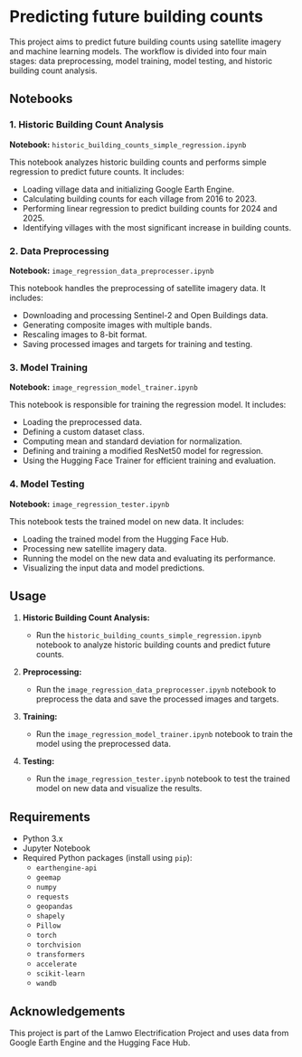 # Predicting future building counts

This project aims to predict future building counts using satellite imagery and machine learning models. The workflow is divided into four main stages: data preprocessing, model training, model testing, and historic building count analysis.

## Notebooks

### 1. Historic Building Count Analysis

**Notebook:** `historic_building_counts_simple_regression.ipynb`

This notebook analyzes historic building counts and performs simple regression to predict future counts. It includes:
- Loading village data and initializing Google Earth Engine.
- Calculating building counts for each village from 2016 to 2023.
- Performing linear regression to predict building counts for 2024 and 2025.
- Identifying villages with the most significant increase in building counts.

### 2. Data Preprocessing

**Notebook:** `image_regression_data_preprocesser.ipynb`

This notebook handles the preprocessing of satellite imagery data. It includes:
- Downloading and processing Sentinel-2 and Open Buildings data.
- Generating composite images with multiple bands.
- Rescaling images to 8-bit format.
- Saving processed images and targets for training and testing.

### 3. Model Training

**Notebook:** `image_regression_model_trainer.ipynb`

This notebook is responsible for training the regression model. It includes:
- Loading the preprocessed data.
- Defining a custom dataset class.
- Computing mean and standard deviation for normalization.
- Defining and training a modified ResNet50 model for regression.
- Using the Hugging Face Trainer for efficient training and evaluation.

### 4. Model Testing

**Notebook:** `image_regression_tester.ipynb`

This notebook tests the trained model on new data. It includes:
- Loading the trained model from the Hugging Face Hub.
- Processing new satellite imagery data.
- Running the model on the new data and evaluating its performance.
- Visualizing the input data and model predictions.

## Usage

1. **Historic Building Count Analysis:**
   - Run the `historic_building_counts_simple_regression.ipynb` notebook to analyze historic building counts and predict future counts.

2. **Preprocessing:**
   - Run the `image_regression_data_preprocesser.ipynb` notebook to preprocess the data and save the processed images and targets.

3. **Training:**
   - Run the `image_regression_model_trainer.ipynb` notebook to train the model using the preprocessed data.

4. **Testing:**
   - Run the `image_regression_tester.ipynb` notebook to test the trained model on new data and visualize the results.

## Requirements

- Python 3.x
- Jupyter Notebook
- Required Python packages (install using `pip`):
  - `earthengine-api`
  - `geemap`
  - `numpy`
  - `requests`
  - `geopandas`
  - `shapely`
  - `Pillow`
  - `torch`
  - `torchvision`
  - `transformers`
  - `accelerate`
  - `scikit-learn`
  - `wandb`

## Acknowledgements

This project is part of the Lamwo Electrification Project and uses data from Google Earth Engine and the Hugging Face Hub.

